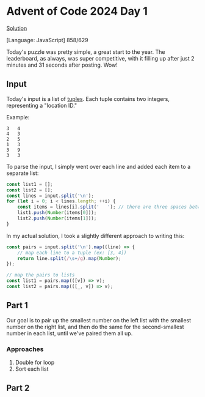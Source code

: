 # Advent of Code 2024 Day 1

[Solution](index.js)

[Language: JavaScript] 858/629

Today's puzzle was pretty simple, a great start to the year. The leaderboard, as always, was super competitive, with it filling up after just 2 minutes and 31 seconds after posting. Wow!

## Input

Today's input is a list of [tuples](https://en.wikipedia.org/wiki/Tuple). Each tuple contains two integers, representing a "location ID."

Example:

```
3   4
4   3
2   5
1   3
3   9
3   3
```

To parse the input, I simply went over each line and added each item to a separate list:

```js
const list1 = [];
const list2 = [];
const lines = input.split('\n');
for (let i = 0; i < lines.length; ++i) {
	const items = lines[i].split('   '); // there are three spaces between numbers
	list1.push(Number(items[0]));
	list2.push(Number(items[1]));
}
```

In my actual solution, I took a slightly different approach to writing this:

```js
const pairs = input.split('\n').map((line) => {
	// map each line to a tuple (ex: [3, 4])
	return line.split(/\s+/g).map(Number);
});

// map the pairs to lists
const list1 = pairs.map(([v]) => v);
const list2 = pairs.map(([_, v]) => v);
```

## Part 1

Our goal is to pair up the smallest number on the left list with the smallest number on the right list, and then do the same for the second-smallest number in each list, until we've paired them all up.

### Approaches

1. Double for loop
2. Sort each list

## Part 2
